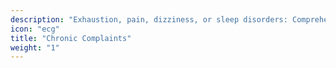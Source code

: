 ```yaml
---
description: "Exhaustion, pain, dizziness, or sleep disorders: Comprehensive imaging can rule out suspicions or facilitate diagnosis."
icon: "ecg"
title: "Chronic Complaints"
weight: "1"
---
```




